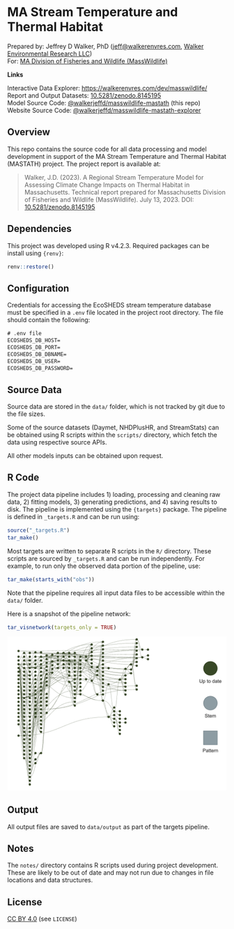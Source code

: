 MA Stream Temperature and Thermal Habitat
=========================================

Prepared by: Jeffrey D Walker, PhD (<jeff@walkerenvres.com>, [Walker Environmental Research LLC](https://walkerenvres.com))  
For: [MA Division of Fisheries and Wildlife (MassWildlife)](https://www.mass.gov/orgs/division-of-fisheries-and-wildlife)

**Links**

Interactive Data Explorer: https://walkerenvres.com/dev/masswildlife/  
Report and Output Datasets: [10.5281/zenodo.8145195](https://dx.doi.org/10.5281/zenodo.8145195)  
Model Source Code: [@walkerjeffd/masswildlife-mastath](https://github.com/walkerjeffd/masswildlife-mastath) (this repo)  
Website Source Code: [@walkerjeffd/masswildlife-mastath-explorer](https://github.com/walkerjeffd/masswildlife-mastath-explorer)  

## Overview

This repo contains the source code for all data processing and model development in support of the MA Stream Temperature and Thermal Habitat (MASTATH) project. The project report is available at:

> Walker, J.D. (2023). A Regional Stream Temperature Model for Assessing Climate Change Impacts on Thermal Habitat in Massachusetts. Technical report prepared for Massachusetts Division of Fisheries and Wildlife (MassWildlife). July 13, 2023. DOI: [10.5281/zenodo.8145195](https://dx.doi.org/10.5281/zenodo.8145195)

## Dependencies

This project was developed using R v4.2.3. Required packages can be install using `{renv}`:

```r
renv::restore()
```

## Configuration

Credentials for accessing the EcoSHEDS stream temperature database must be specified in a `.env` file located in the project root directory. The file should contain the following:

```env
# .env file
ECOSHEDS_DB_HOST=
ECOSHEDS_DB_PORT=
ECOSHEDS_DB_DBNAME=
ECOSHEDS_DB_USER=
ECOSHEDS_DB_PASSWORD=
```

## Source Data

Source data are stored in the `data/` folder, which is not tracked by git due to the file sizes.

Some of the source datasets (Daymet, NHDPlusHR, and StreamStats) can be obtained using R scripts within the `scripts/` directory, which fetch the data using respective source APIs.

All other models inputs can be obtained upon request.

## R Code

The project data pipeline includes 1) loading, processing and cleaning raw data, 2) fitting models, 3) generating predictions, and 4) saving results to disk. The pipeline is implemented using the `{targets}` package. The pipeline is defined in `_targets.R` and can be run using:

```r
source("_targets.R")
tar_make()
```

Most targets are written to separate R scripts in the `R/` directory. These scripts are sourced by `_targets.R` and can be run independently. For example, to run only the observed data portion of the pipeline, use:

```r
tar_make(starts_with("obs"))
```

Note that the pipeline requires all input data files to be accessible within the `data/` folder.

Here is a snapshot of the pipeline network:

```r
tar_visnetwork(targets_only = TRUE)
```

![](pipeline.png)

## Output

All output files are saved to `data/output` as part of the targets pipeline.

## Notes

The `notes/` directory contains R scripts used during project development. These are likely to be out of date and may not run due to changes in file locations and data structures.

## License

[CC BY 4.0](https://creativecommons.org/licenses/by/4.0/) (see `LICENSE`)

